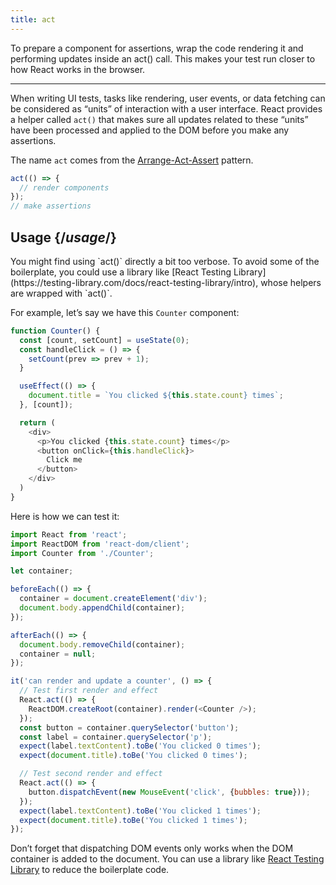 ```yaml
---
title: act
---
```


<Intro>

To prepare a component for assertions, wrap the code rendering it and performing updates inside an act() call. This makes your test run closer to how React works in the browser.

</Intro>

<InlineToc />

---

When writing UI tests, tasks like rendering, user events, or data fetching can be considered as “units” of interaction with a user interface. React provides a helper called `act()` that makes sure all updates related to these “units” have been processed and applied to the DOM before you make any assertions.

The name `act` comes from the [Arrange-Act-Assert](https://wiki.c2.com/?ArrangeActAssert) pattern.

```js
act(() => {
  // render components
});
// make assertions
```

## Usage {/*usage*/}

<Note>
You might find using `act()` directly a bit too verbose. To avoid some of the boilerplate, you could use a library like [React Testing Library](https://testing-library.com/docs/react-testing-library/intro), whose helpers are wrapped with `act()`.
</Note>

For example, let’s say we have this `Counter` component:

```js
function Counter() {
  const [count, setCount] = useState(0);
  const handleClick = () => {
    setCount(prev => prev + 1);
  }

  useEffect(() => {
    document.title = `You clicked ${this.state.count} times`;
  }, [count]);

  return (
    <div>
      <p>You clicked {this.state.count} times</p>
      <button onClick={this.handleClick}>
        Click me
      </button>
    </div>
  )
}
```

Here is how we can test it:

```js
import React from 'react';
import ReactDOM from 'react-dom/client';
import Counter from './Counter';

let container;

beforeEach(() => {
  container = document.createElement('div');
  document.body.appendChild(container);
});

afterEach(() => {
  document.body.removeChild(container);
  container = null;
});

it('can render and update a counter', () => {
  // Test first render and effect
  React.act(() => {
    ReactDOM.createRoot(container).render(<Counter />);
  });
  const button = container.querySelector('button');
  const label = container.querySelector('p');
  expect(label.textContent).toBe('You clicked 0 times');
  expect(document.title).toBe('You clicked 0 times');

  // Test second render and effect
  React.act(() => {
    button.dispatchEvent(new MouseEvent('click', {bubbles: true}));
  });
  expect(label.textContent).toBe('You clicked 1 times');
  expect(document.title).toBe('You clicked 1 times');
});

```

<Pitfall>

Don’t forget that dispatching DOM events only works when the DOM container is added to the document. You can use a library like [React Testing Library](https://testing-library.com/docs/react-testing-library/intro) to reduce the boilerplate code.

</Pitfall>